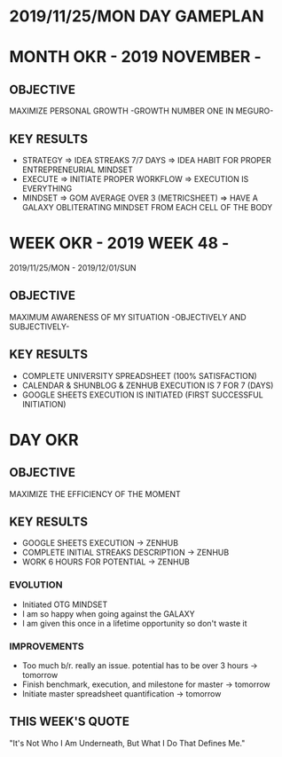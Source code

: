 # 2019/11/25/MON DAY GAMEPLAN

# MONTH OKR - 2019 NOVEMBER -

## OBJECTIVE

MAXIMIZE PERSONAL GROWTH -GROWTH NUMBER ONE IN MEGURO-

## KEY RESULTS

- STRATEGY => IDEA STREAKS 7/7 DAYS => IDEA HABIT FOR PROPER ENTREPRENEURIAL MINDSET
- EXECUTE => INITIATE PROPER WORKFLOW => EXECUTION IS EVERYTHING
- MINDSET => GOM AVERAGE OVER 3 (METRICSHEET) => HAVE A GALAXY OBLITERATING MINDSET FROM EACH CELL OF THE BODY

# WEEK OKR - 2019 WEEK 48 -

2019/11/25/MON - 2019/12/01/SUN

## OBJECTIVE

MAXIMUM AWARENESS OF MY SITUATION -OBJECTIVELY AND SUBJECTIVELY-

## KEY RESULTS

- COMPLETE UNIVERSITY SPREADSHEET (100% SATISFACTION)
- CALENDAR & SHUNBLOG & ZENHUB EXECUTION IS 7 FOR 7 (DAYS)
- GOOGLE SHEETS EXECUTION IS INITIATED (FIRST SUCCESSFUL INITIATION)

# DAY OKR

## OBJECTIVE

MAXIMIZE THE EFFICIENCY OF THE MOMENT

## KEY RESULTS

- GOOGLE SHEETS EXECUTION -> ZENHUB
- COMPLETE INITIAL STREAKS DESCRIPTION -> ZENHUB
- WORK 6 HOURS FOR POTENTIAL -> ZENHUB

### EVOLUTION

- Initiated OTG MINDSET
- I am so happy when going against the GALAXY
- I am given this once in a lifetime opportunity so don't waste it

### IMPROVEMENTS

- Too much b/r. really an issue. potential has to be over 3 hours -> tomorrow
- Finish benchmark, execution, and milestone for master -> tomorrow
- Initiate master spreadsheet quantification -> tomorrow

## THIS WEEK'S QUOTE

"It's Not Who I Am Underneath, But What I Do That Defines Me."
